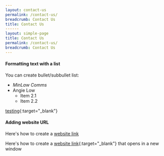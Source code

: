 ```yaml
---
layout: contact-us
permalink: /contact-us/
breadcrumb: Contact Us
title: Contact Us
------
layout: simple-page
title: Contact Us
permalink: /contact-us/
breadcrumb: Contact Us
---
```


#### **Formatting text with a list**
You can create bullet/subbullet list:
 * *MinLaw Comms*
 * Angie Low
   * Item 2.1
   * Item 2.2

[testing](https://www.mlaw.gov.sg/content/minlaw/en/news/public-consultations/public-consultation-proposed-reforms-civil-justice-system.html){:target="_blank"}
#### **Adding website URL**
Here's how to create a [website link](http://github.com)

Here's how to create a [website link](http://github.com){:target="_blank"} that opens in a new window
